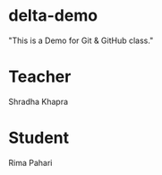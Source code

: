 # delta-demo
"This is a Demo for Git &amp; GitHub class."

# Teacher
Shradha Khapra

# Student
Rima Pahari